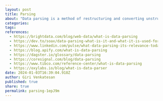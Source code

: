```yaml
---
layout: post
title: Parsing
about: "Data parsing is a method of restructuring and converting unstructured data. If you're transforming HTML into plain text, for example, that's data parsing. It's a process that transforms unstructured or unreadable data into structured or readable formats to make it more accessible and useful across various applications and industries."
categories:
tags:
references:
  - https://brightdata.com/blog/web-data/what-is-data-parsing
  - https://dev.to/soax/data-parsing-what-is-it-and-what-it-is-used-for-5gjp
  - https://www.linkedin.com/pulse/what-data-parsing-its-relevance-todays-market-promptcloud
  - https://blog.apify.com/what-is-data-parsing
  - https://dagster.io/glossary/data-parsing
  - https://coresignal.com/blog/data-parsing
  - https://www.tibco.com/reference-center/what-is-data-parsing
  - https://oxylabs.io/blog/what-is-data-parser
date: 2024-01-03T16:39:04.918Z
author: Giri Venkatesan
published: true
share: true
permalink: parsing-1epJ9m
---
```

